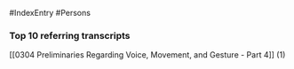 #IndexEntry #Persons

### Top 10 referring transcripts
[[0304 Preliminaries Regarding Voice, Movement, and Gesture - Part 4]] (1)

